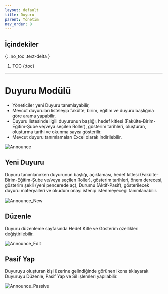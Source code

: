 ```yaml
---
layout: default
title: Duyuru
parent: Yönetim
nav_order: 8
---
```


## İçindekiler
{: .no_toc .text-delta }

1. TOC
{:toc}

---

# Duyuru Modülü

* Yöneticiler yeni Duyuru tanımlayabilir, 
* Mevcut duyuruları listeleyip fakülte, birim, eğitim ve duyuru başlığına göre arama yapabilir,
* Duyuru listesinde ilgili duyurunun başlığı, hedef kitlesi (Fakülte-Birim-Eğitim-Şube ve/veya seçilen Roller), gösterim tarihleri, oluşturan, oluşturma tarihi ve okunma sayısı gösterilir.
* Mevcut duyuru tanımlamaları Excel olarak indirilebilir.

![Announce](/docs.toltekcampus.com/media/modules/announce/announce.png)

 ## Yeni Duyuru

 Duyuru tanımlanırken duyurunun başlığı, açıklaması, hedef kitlesi (Fakülte-Birim-Eğitim-Şube ve/veya seçilen Roller), gösterim tarihleri, önem derecesi, gösterim şekli (yeni pencerede aç), Durumu (Aktif-Pasif), gösterilecek duyuru materyalleri ve okudum onayı istenip istenmeyeceği tanımlanabilir.

 ![Announce_New](/docs.toltekcampus.com/media/modules/announce/announce_new.png)

 ## Düzenle

 Duyuru düzenleme sayfasında Hedef Kitle ve Gösterim özellikleri değiştirilebilir.

 ![Announce_Edit](/docs.toltekcampus.com/media/modules/announce/announce_edit.png)

 ## Pasif Yap

 Duyuruyu oluşturan kişi üzerine gelindiğinde görünen ikona tıklayarak Duyuruyu Düzenle, Pasif Yap ve Sil işlemleri yapılabilir.

 ![Announce_Passive](/docs.toltekcampus.com/media/modules/announce/announce_passive.png)
